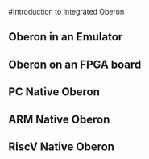 #Introduction to Integrated Oberon

## Oberon in an Emulator

## Oberon on an FPGA board

## PC Native Oberon

## ARM Native Oberon

## RiscV Native Oberon


